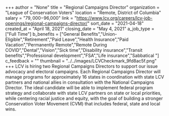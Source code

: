 +++
author = "None"
title = "Regional Campaigns Director"
organization = "League of Conservation Voters"
location = "Remote, District of Columbia"
salary = "$79,000-$96,000"
link = "https://www.lcv.org/careers/lcv-job-openings/regional-campaigns-director/"
sort_date = "2021-04-18"
created_at = "April 18, 2021"
closing_date = "May 4, 2021"
a_job_type = ["Full Time"]
b_benefits = ["General Benefits","Union-Eligible","Retirement","Paid Leave","Health Insurance","Paid Vacation","Permanently Remote","Remote During COVID","Dental","Vision","Sick time","Disability insurance","Transit benefits","Professional development","FSA","Life insurance","Sabbatical "]
c_feedback = ""
thumbnail = "../../images/LCVCheckmark_9fd8ac5f.png"
+++
LCV is hiring two Regional Campaigns Directors to support our issue advocacy and electoral campaigns. Each Regional Campaigns Director will manage programs for approximately 16 states in coordination with state LCV partners and national allies in consultation with the National Campaigns Director. The ideal candidate will be able to implement federal program strategy and collaborate with state LCV partners on state or local priorities, while centering racial justice and equity, with the goal of building a stronger Conservation Voter Movement (CVM) that includes federal, state and local wins.